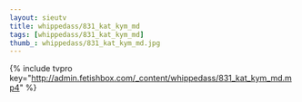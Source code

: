 ```yaml
--- 
layout: sieutv
title: whippedass/831_kat_kym_md
tags: [whippedass/831_kat_kym_md]
thumb_: whippedass/831_kat_kym_md.jpg
---
```

{% include tvpro key="http://admin.fetishbox.com/_content/whippedass/831_kat_kym_md.mp4" %} 
